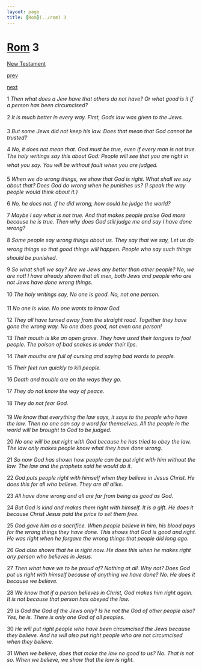 ```yaml
---
layout: page
title: [Rom](../rom) 3
---
```


# [Rom](../rom) 3

[New Testament](/new-testament)


[prev](rom-2.html)


[next](rom-4.html)

1 _Then what does a Jew have that others do not have? Or what good is it if a person has been circumcised?_

2 _It is much better in every way. First, Gods law was given to the Jews._

3 _But some Jews did not keep his law. Does that mean that God cannot be trusted?_

4 _No, it does not mean that. God must be true, even if every man is not true. The holy writings say this about God: People will see that you are right in what you say. You will be without fault when you are judged._

5 _When we do wrong things, we show that God is right. What shall we say about that?  Does God do wrong when he punishes us? (I speak the way people would think about it.)_

6 _No, he does not. If he did wrong, how could he judge the world?_

7 _Maybe I say what is not true. And that makes people praise God more because he is true.  Then why does God still judge me and say I have done wrong?_

8 _Some people say wrong things about us. They say that we say, Let us do wrong things so that good things will happen. People who say such things should be punished._

9 _So what shall we say? Are we Jews any better than other people? No, we are not! I have already shown that all men, both Jews and people who are not Jews have done wrong things._

10 _The holy writings say, No one is good. No, not one person._

11 _No one is wise. No one wants to know God._

12 _They all have turned away from the straight road. Together they have gone the wrong way. No one does good, not even one person!_

13 _Their mouth is like an open grave. They have used their tongues to fool people. The poison of bad snakes is under their lips._

14 _Their mouths are full of cursing and saying bad words to people._

15 _Their feet run quickly to kill people._

16 _Death and trouble are on the ways they go._

17 _They do not know the way of peace._

18 _They do not fear God._

19 _We know that everything the law says, it says to the people who have the law. Then no one can say a word for themselves. All the people in the world will be brought to God to be judged._

20 _No one will be put right with God because he has tried to obey the law. The law only makes people know what they have done wrong._

21 _So now God has shown how people can be put right with him without the law. The law and the prophets said he would do it._

22 _God puts people right with himself when they believe in Jesus Christ. He does this for all who believe. They are all alike._

23 _All have done wrong and all are far from being as good as God._

24 _But God is kind and makes them right with himself. It is a gift. He does it because Christ Jesus paid the price to set them free._

25 _God gave him as a sacrifice. When people believe in him, his blood pays for the wrong things they have done. This shows that God is good and right. He was right when he forgave the wrong things that people did long ago._

26 _God also shows that he is right now. He does this when he makes right any person who believes in Jesus._

27 _Then what have we to be proud of? Nothing at all. Why not? Does God put us right with himself because of anything we have done? No. He does it because we believe._

28 _We know that if a person believes in Christ, God makes him right again. It is not because that person has obeyed the law._

29 _Is God the God of the Jews only? Is he not the God of other people also? Yes, he is.  There is only one God of all peoples._

30 _He will put right people who have been circumcised the Jews because they believe. And he will also put right people who are not circumcised when they believe._

31 _When we believe, does that make the law no good to us? No. That is not so. When we believe, we show that the law is right._

